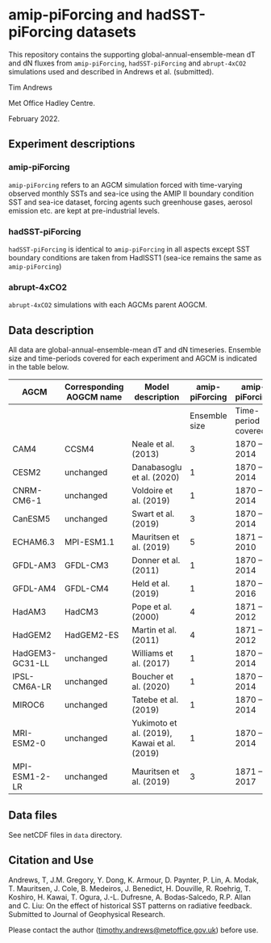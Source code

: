 # amip-piForcing and hadSST-piForcing datasets

This repository contains the supporting global-annual-ensemble-mean dT and dN fluxes from `amip-piForcing`, `hadSST-piForcing` and `abrupt-4xCO2` simulations used and described in Andrews et al. (submitted).

Tim Andrews

Met Office Hadley Centre.

February 2022.

## Experiment descriptions

### amip-piForcing

`amip-piForcing` refers to an AGCM simulation forced with time-varying observed monthly SSTs and sea-ice using the AMIP II boundary condition SST and sea-ice dataset, forcing agents such greenhouse gases, aerosol emission etc. are kept at pre-industrial levels.

### hadSST-piForcing

`hadSST-piForcing` is identical to `amip-piForcing` in all aspects except SST boundary conditions are taken from HadISST1 (sea-ice remains the same as `amip-piForcing`)

### abrupt-4xCO2

`abrupt-4xCO2` simulations with each AGCMs parent AOGCM.

## Data description

All data are global-annual-ensemble-mean dT and dN timeseries. Ensemble size and time-periods covered for each experiment and AGCM is indicated in the table below.

| AGCM | Corresponding AOGCM name | Model description | amip-piForcing | amip-piForcing | hadSST-piForcing | hadSST-piForcing |
| --- | --- | --- | --- | --- | --- | --- |
| | | | Ensemble size | Time-period covered | Ensemble size | Time-period covered |
| CAM4 | CCSM4 | Neale et al. (2013) | 3 | 1870 – 2014 | 3 | 1870 – 2014 |
| CESM2 | unchanged | Danabasoglu et al. (2020) | 1 | 1870 – 2014 | - |	- |
| CNRM-CM6-1 | unchanged | Voldoire et al. (2019) | 1 | 1870 – 2014 | - | - |
| CanESM5 | unchanged | Swart et al. (2019) | 3 | 1870 – 2014 |	- | - |
| ECHAM6.3 | MPI-ESM1.1 | Mauritsen et al. (2019) | 5 | 1871 – 2010 | 5 | 1871 – 2015 |
| GFDL-AM3 | GFDL-CM3 | Donner et al. (2011) | 1 | 1870 – 2014 | 1 | 1870 – 2014 |
| GFDL-AM4 | GFDL-CM4 | Held et al. (2019) | 1 | 1870 – 2016 | 1 | 1870 – 2016 |
| HadAM3 | HadCM3 | Pope et al. (2000) | 4 | 1871 – 2012 | 4 | 1871 – 2012 |
| HadGEM2 | HadGEM2-ES | Martin et al. (2011) | 4 | 1871 – 2012	 | 1 | 1871 – 2012 |
| HadGEM3-GC31-LL | unchanged |	Williams et al. (2017) | 1 | 1870 – 2014 | 1 | 1871 – 2016 |
| IPSL-CM6A-LR | unchanged | Boucher et al. (2020) | 1 | 1870 – 2014 | - | - |
| MIROC6 | unchanged | Tatebe et al. (2019) | 1 | 1870 – 2014 | - | - |
| MRI-ESM2-0 | unchanged | Yukimoto et al. (2019), Kawai et al. (2019) | 1 | 1870 – 2014 | - | - |
| MPI-ESM1-2-LR | unchanged | Mauritsen et al. (2019) |	3  | 1871 – 2017 | 3 | 1871 – 2017 |


## Data files

See netCDF files in `data` directory.

## Citation and Use

Andrews, T, J.M. Gregory, Y. Dong, K. Armour, D. Paynter, P. Lin, A. Modak, T. Mauritsen, J. Cole, B. Medeiros, J. Benedict, H. Douville, R. Roehrig, T. Koshiro, H. Kawai, T. Ogura, J.-L. Dufresne, A. Bodas-Salcedo, R.P. Allan and C. Liu: On the effect of historical SST patterns on radiative feedback. Submitted to Journal of Geophysical Research.

Please contact the author (timothy.andrews@metoffice.gov.uk) before use.
